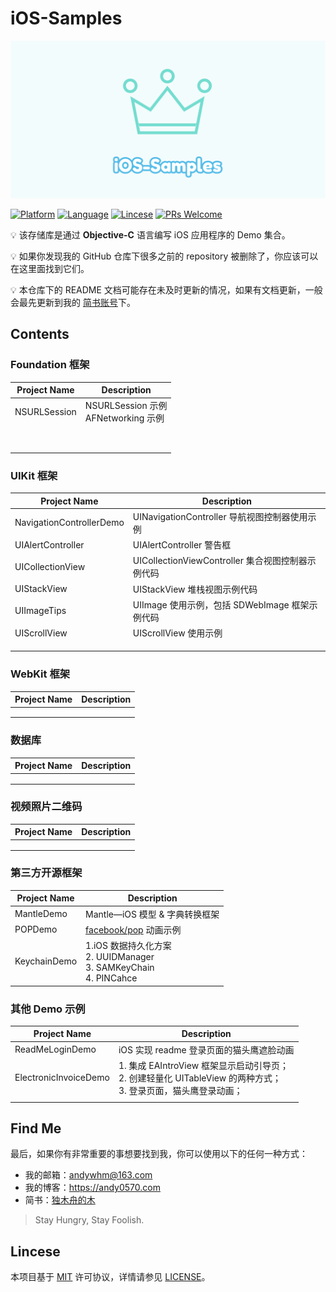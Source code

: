 # iOS-Samples

<p align="center" >
  <img src="header.png" alt="iOS-Samples" title="iOS-Samples">
</p>


[![Platform](https://img.shields.io/badge/platform-ios-lightgrey)](https://developer.apple.com/iphone/)
[![Language](https://img.shields.io/badge/language-Objective--C-informational)](https://developer.apple.com/library/archive/documentation/Cocoa/Conceptual/ProgrammingWithObjectiveC/Introduction/Introduction.html)
[![Lincese](https://img.shields.io/badge/License-MIT-informational)](https://www.apache.org/licenses/LICENSE-2.0.html)
[![PRs Welcome](https://img.shields.io/badge/PRs-welcome-brightgreen.svg?style=flat-square)](http://makeapullrequest.com)



💡 该存储库是通过 **Objective-C** 语言编写 iOS 应用程序的 Demo 集合。

💡 如果你发现我的 GitHub 仓库下很多之前的 repository 被删除了，你应该可以在这里面找到它们。

💡 本仓库下的 README 文档可能存在未及时更新的情况，如果有文档更新，一般会最先更新到我的 [简书账号](https://www.jianshu.com/u/84c5fadc7c18)下。



## Contents

### Foundation 框架

| Project Name | Description                            |
| ------------ | -------------------------------------- |
| NSURLSession | NSURLSession 示例<br>AFNetworking 示例 |
|              |                                        |
|              |                                        |
|              |                                        |
|              |                                        |
|              |                                        |
|              |                                        |
|              |                                        |
|              |                                        |



### UIKit 框架

| Project Name             | Description                                       |
| ------------------------ | ------------------------------------------------- |
| NavigationControllerDemo | UINavigationController 导航视图控制器使用示例     |
| UIAlertController        | UIAlertController 警告框                          |
| UICollectionView         | UICollectionViewController 集合视图控制器示例代码 |
| UIStackView              | UIStackView 堆栈视图示例代码                      |
| UIImageTips              | UIImage 使用示例，包括 SDWebImage 框架示例代码    |
| UIScrollView             | UIScrollView 使用示例                             |
|                          |                                                   |
|                          |                                                   |
|                          |                                                   |



### WebKit 框架

| Project Name | Description |
| ------------ | ----------- |
|              |             |
|              |             |
|              |             |



### 数据库

| Project Name | Description |
| ------------ | ----------- |
|              |             |
|              |             |
|              |             |



### 视频照片二维码

| Project Name | Description |
| ------------ | ----------- |
|              |             |
|              |             |
|              |             |



### 第三方开源框架

| Project Name | Description                                                  |
| ------------ | ------------------------------------------------------------ |
| MantleDemo   | Mantle—iOS 模型 & 字典转换框架                               |
| POPDemo      | [facebook/pop](https://github.com/facebook/pop) 动画示例     |
| KeychainDemo | 1.iOS 数据持久化方案<br/>2. UUIDManager<br/>3. SAMKeyChain<br/>4. PINCahce |



### 其他 Demo 示例

| Project Name          | Description                                                  |
| --------------------- | ------------------------------------------------------------ |
| ReadMeLoginDemo       | iOS 实现 readme 登录页面的猫头鹰遮脸动画                     |
| ElectronicInvoiceDemo | 1. 集成 EAIntroView 框架显示启动引导页；<br> 2. 创建轻量化 UITableView 的两种方式；<br> 3. 登录页面，猫头鹰登录动画； |
|                       |                                                              |

## Find Me

最后，如果你有非常重要的事想要找到我，你可以使用以下的任何一种方式：

* 我的邮箱：<andywhm@163.com>
* 我的博客：<https://andy0570.com>
* 简书：[独木舟的木](https://www.jianshu.com/u/84c5fadc7c18)

> Stay Hungry, Stay Foolish.



## Lincese

本项目基于 [MIT](https://opensource.org/licenses/MIT) 许可协议，详情请参见 [LICENSE](https://github.com/Andy0570/iOS-Samples/blob/master/LICENSE)。

